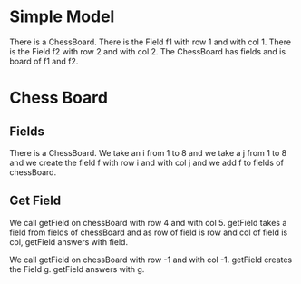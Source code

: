 # Simple Model

There is a ChessBoard.
There is the Field f1 with row 1 and with col 1.
There is the Field f2 with row 2 and with col 2.
The ChessBoard has fields and is board of f1 and f2.

# Chess Board

## Fields

There is a ChessBoard.
We take an i from 1 to 8
and we take a j from 1 to 8
and we create the field f with row i and with col j
and we add f to fields of chessBoard.

## Get Field

We call getField on chessBoard with row 4 and with col 5.
getField takes a field from fields of chessBoard
and as row of field is row and col of field is col,
getField answers with field.

We call getField on chessBoard with row -1 and with col -1.
getField creates the Field g.
getField answers with g.
